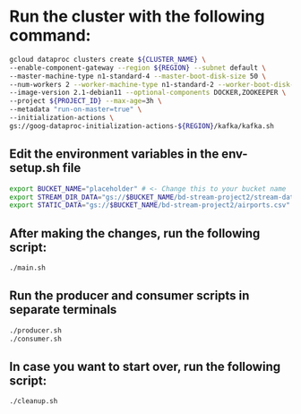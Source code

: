 # Run the cluster with the following command:

```sh
gcloud dataproc clusters create ${CLUSTER_NAME} \
--enable-component-gateway --region ${REGION} --subnet default \
--master-machine-type n1-standard-4 --master-boot-disk-size 50 \
--num-workers 2 --worker-machine-type n1-standard-2 --worker-boot-disk-size 50 \
--image-version 2.1-debian11 --optional-components DOCKER,ZOOKEEPER \
--project ${PROJECT_ID} --max-age=3h \
--metadata "run-on-master=true" \
--initialization-actions \
gs://goog-dataproc-initialization-actions-${REGION}/kafka/kafka.sh
```

## Edit the environment variables in the env-setup.sh file
```sh
export BUCKET_NAME="placeholder" # <- Change this to your bucket name
export STREAM_DIR_DATA="gs://$BUCKET_NAME/bd-stream-project2/stream-data" # <- Change this to your location
export STATIC_DATA="gs://$BUCKET_NAME/bd-stream-project2/airports.csv" # <- Change this to your location
```

## After making the changes, run the following script:
```sh
./main.sh
```

## Run the producer and consumer scripts in separate terminals
```sh
./producer.sh
./consumer.sh
```

## In case you want to start over, run the following script:
```sh
./cleanup.sh
```